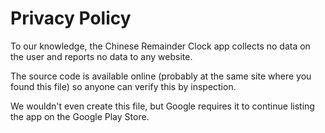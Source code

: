 # Privacy Policy

To our knowledge, the Chinese Remainder Clock app
collects no data on the user and reports no data to any website.

The source code is available online (probably at the same site
where you found this file) so anyone can verify this by inspection.

We wouldn't even create this file, but Google requires it
to continue listing the app on the Google Play Store.